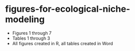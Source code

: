 # figures-for-ecological-niche-modeling
- Figures 1 through 7
- Tables 1 through 3
- All figures created in R, all tables created in Word
